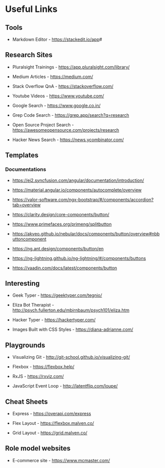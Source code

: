 # Useful Links

## Tools

- Markdown Editor - <https://stackedit.io/app>#

## Research Sites

- Pluralsight Trainings - <https://app.pluralsight.com/library/>

- Medium Articles - <https://medium.com/>

- Stack Overflow QnA - <https://stackoverflow.com/>

- Youtube Videos - <https://www.youtube.com/>

- Google Search - <https://www.google.co.in/>

- Grep Code Search - <https://grep.app/search?q=research>

- Open Source Project Search - <https://awesomeopensource.com/projects/research>

- Hacker News Search - <https://news.ycombinator.com/>

## Templates

### Documentations

- <https://ej2.syncfusion.com/angular/documentation/introduction/>

- <https://material.angular.io/components/autocomplete/overview>

- <https://valor-software.com/ngx-bootstrap/#/components/accordion?tab=overview>

- <https://clarity.design/core-components/button/>

- <https://www.primefaces.org/primeng/splitbutton>

- <https://akveo.github.io/nebular/docs/components/button/overview#nbbuttoncomponent>

- <https://ng.ant.design/components/button/en>

- <https://ng-lightning.github.io/ng-lightning/#/components/buttons>

- <https://vaadin.com/docs/latest/components/button>

## Interesting

- Geek Typer - <https://geektyper.com/tegnio/>

- Eliza Bot Therapist - <http://psych.fullerton.edu/mbirnbaum/psych101/eliza.htm>

- Hacker Typer - <https://hackertyper.com/>

- Images Built with CSS Styles - <https://diana-adrianne.com/>

## Playgrounds

- Visualizing Git - <http://git-school.github.io/visualizing-git/>

- Flexbox - <https://flexbox.help/>

- RxJS - <https://rxviz.com/>

- JavaScript Event Loop - <http://latentflip.com/loupe/>

## Cheat Sheets

- Express - <https://overapi.com/express>

- Flex Layout - <https://flexbox.malven.co/>

- Grid Layout - <https://grid.malven.co/>

## Role model websites

- E-commerce site - <https://www.mcmaster.com/>
